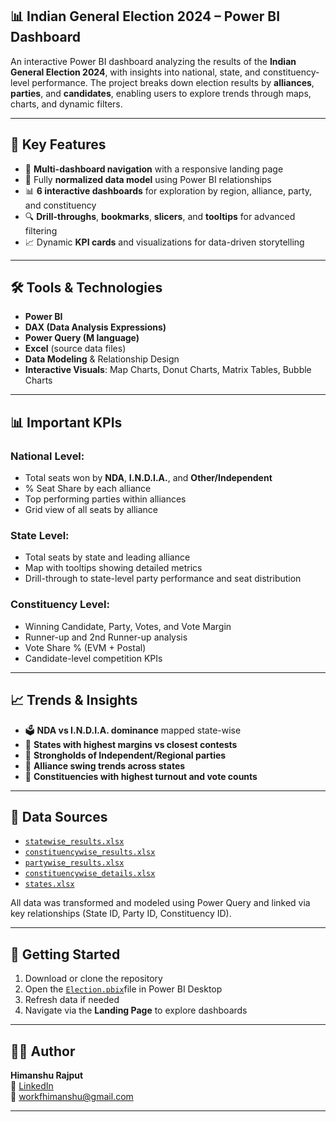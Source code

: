 ## 📊 Indian General Election 2024 – Power BI Dashboard

An interactive Power BI dashboard analyzing the results of the **Indian General Election 2024**, with insights into national, state, and constituency-level performance. The project breaks down election results by **alliances**, **parties**, and **candidates**, enabling users to explore trends through maps, charts, and dynamic filters.

---

## 📌 Key Features

- 📍 **Multi-dashboard navigation** with a responsive landing page
- 🧩 Fully **normalized data model** using Power BI relationships
- 📊 **6 interactive dashboards** for exploration by region, alliance, party, and constituency
- 🔍 **Drill-throughs**, **bookmarks**, **slicers**, and **tooltips** for advanced filtering
- 📈 Dynamic **KPI cards** and visualizations for data-driven storytelling

---

## 🛠 Tools & Technologies

- **Power BI**
- **DAX (Data Analysis Expressions)**
- **Power Query (M language)**
- **Excel** (source data files)
- **Data Modeling** & Relationship Design
- **Interactive Visuals**: Map Charts, Donut Charts, Matrix Tables, Bubble Charts

---

## 📊 Important KPIs

### National Level:
- Total seats won by **NDA**, **I.N.D.I.A.**, and **Other/Independent**
- % Seat Share by each alliance
- Top performing parties within alliances
- Grid view of all seats by alliance

### State Level:
- Total seats by state and leading alliance
- Map with tooltips showing detailed metrics
- Drill-through to state-level party performance and seat distribution

### Constituency Level:
- Winning Candidate, Party, Votes, and Vote Margin
- Runner-up and 2nd Runner-up analysis
- Vote Share % (EVM + Postal)
- Candidate-level competition KPIs


---

## 📈 Trends & Insights

- 🗳️ **NDA vs I.N.D.I.A. dominance** mapped state-wise
- 🥇 **States with highest margins vs closest contests**
- 📍 **Strongholds of Independent/Regional parties**
- 🔄 **Alliance swing trends across states**
- 🧮 **Constituencies with highest turnout and vote counts**

---

## 📁 Data Sources

- <a href="https://github.com/HimXRaj/India-Lok-Sabha-Election---2024/blob/main/RAW_Excel_Files/statewise_results.xlsx">`statewise_results.xlsx`</a>
- <a href="https://github.com/HimXRaj/India-Lok-Sabha-Election---2024/blob/main/RAW_Excel_Files/constituencywise_results.xlsx">`constituencywise_results.xlsx`</a>
- <a href="https://github.com/HimXRaj/India-Lok-Sabha-Election---2024/blob/main/RAW_Excel_Files/partywise_results.xlsx">`partywise_results.xlsx`</a>
- <a href="https://github.com/HimXRaj/India-Lok-Sabha-Election---2024/blob/main/RAW_Excel_Files/constituencywise_details.xlsx">`constituencywise_details.xlsx`</a>
- <a href="https://github.com/HimXRaj/India-Lok-Sabha-Election---2024/blob/main/RAW_Excel_Files/states.xlsx">`states.xlsx`</a>

All data was transformed and modeled using Power Query and linked via key relationships (State ID, Party ID, Constituency ID).

---

## 🚀 Getting Started

1. Download or clone the repository
2. Open the <a href="https://github.com/HimXRaj/India-Lok-Sabha-Election---2024/blob/main/Election%20Project.pbix">`Election.pbix`</a>file in Power BI Desktop
3. Refresh data if needed
4. Navigate via the **Landing Page** to explore dashboards

---

## 🙋‍♂️ Author

**Himanshu Rajput**  
🔗 [LinkedIn](https://www.linkedin.com/in/himxraj)  
📧 workfhimanshu@gmail.com

---

